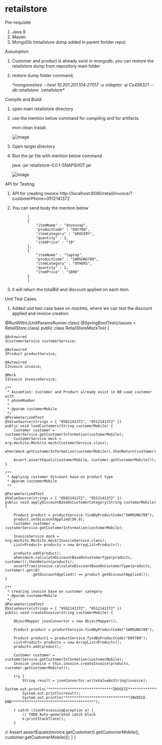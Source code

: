 # retailstore


Pre-requisite

1. Java 8
2. Maven
3. MongoDb (retailstore dump added in parent forlder repo)

Assumption

1. Customer and product is already exist in mongodb, you can restore the retailstore dump from repository main folder
2. restore dump folder command,

     **mongorestore --host 10.201.201.104:27017  -u vidaptor -p Cs456321 --db retailstore  .\retailstore\**
     
     
Compile and Build:

1. open main retailstore directory
2. use the mention below command for compiling and for artifacts.

      mvn clean install.
      
      ![image](https://user-images.githubusercontent.com/38679516/177043464-7c5b6b45-667a-4275-92de-17fb327cd6c9.png)

      
3. Open target directory
4. Run the jar file with mention below command

      java -jar retailstore-0.0.1-SNAPSHOT.jar
      
      ![image](https://user-images.githubusercontent.com/38679516/177043483-97239ba3-4fb6-4f4d-8f12-2a02908eb682.png)
      

API for Testing.

1. API for creating invoice http://localhost:8080/retail/invoice/?customerPhone=0512141372
2. You can send body the mention below 

              [
              {
                  "itemName" : "dovesoap",
                  "productCode" : "DOV789",
                  "itemCategory" : "GROCERY",
                  "quantity" : 1,
                  "itemPrice" : "10"
              },
              {
                  "itemName" : "laptop",
                  "productCode" : "SAMSUNG789",
                  "itemCategory" : "OTHERS",
                  "quantity" : 1,
                  "itemPrice" : "1000"
              }
              ]

3. it will return the totalBill and discount applied on each item.


Unit Test Cases.

1. Added unit test case base on mockito, where we can test the discount applied and invoice creation.

@RunWith(JUnitParamsRunner.class)
@SpringBootTest(classes = RetailStore.class)
public class RetailStoreMockTest {

	@Autowired
	ICustomerService customerService;

	@Autowired
	IProduct productService;

	@Autowired
	IInvoice invoice;

	@Mock
	IInvoice invoiceService;

	/**
	 * Assumtion: Customer and Product already exist in DB Load customer with
	 * phoneNumber
	 * 
	 * @param customerMobile
	 */
	@ParameterizedTest
	@ValueSource(strings = { "0582141372", "0512141372" })
	public void loadCustomers(String customerMobile) {
		Customer customer = customerService.getCustomerInformation(customerMobile);
		CustomerService mock = org.mockito.Mockito.mock(CustomerService.class);
		when(mock.getCustomerInformation(customerMobile)).thenReturn(customer);

		Assert.assertEquals(customerMobile, customer.getCustomerMobile());
	}
	
	/**
	 * Applying customer discount base on product type
	 * @param customerMobile
	 */

	@ParameterizedTest
	@ValueSource(strings = { "0582141372", "0512141372" })
	public void applyDiscountBaseOnCustomerCategory(String customerMobile) {

		Product product = productService.findByProductCode("SAMSUNG789");
		product.setDiscountApplied(50.0);
		Customer customer = customerService.getCustomerInformation(customerMobile);

		InvoiceService mock = org.mockito.Mockito.mock(InvoiceService.class);
		List<Product> products = new ArrayList<Product>();

		products.add(product);
		when(mock.calculateDiscountBaseOnCustomerType(products, customer)).thenReturn(products);
		assertTrue(invoice.calculateDiscountBaseOnCustomerType(products, customer).get(0)
				.getDiscountApplied() == product.getDiscountApplied());
	}

	/**
	 * creating invoice base on customer category
	 * @param customerMobile
	 */
	@ParameterizedTest
	@ValueSource(strings = { "0582141372", "0512141372" })
	public void createInvoice(String customerMobile) {

		ObjectMapper jsonConvertor = new ObjectMapper();

		Product product = productService.findByProductCode("SAMSUNG789");

		Product product1 = productService.findByProductCode("DOV789");
		List<Product> products = new ArrayList<Product>();
		products.add(product);

		Customer customer = customerService.getCustomerInformation(customerMobile);
		Invoice invoice = this.invoice.createInvoice(products, customer.getCustomerMobile());

		try {
			String result = jsonConvertor.writeValueAsString(invoice);
			System.out.println("******************************INVOICE**************************************");
			System.out.println(result);
			System.out.println("******************************INVOICE END**************************************");

		} catch (JsonProcessingException e) {
			// TODO Auto-generated catch block
			e.printStackTrace();
		}

//        Assert.assertEquals(invoice.getCustomer().getCustomerMobile(), customer.getCustomerMobile());
	}
}









